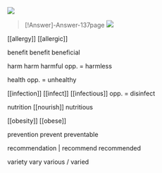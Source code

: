 ![](https://i.imgur.com/5fe8FbU.png)

> [!Answer]-Answer-137page
> ![](https://i.imgur.com/xiW4v1t.png)


 [[allergy]] [[allergic]]
 
  benefit benefit beneficial 
  
   
   harm harm harmful  opp. = harmless 
   
   health opp. = unhealthy 
   
   [[infection]] [[infect]] [[infectious]] 
    opp. = disinfect 
   
   nutrition [[nourish]] nutritious 
   
   [[obesity]] [[obese]] 
   
   prevention prevent preventable
   
recommendation | recommend recommended

variety vary various / varied